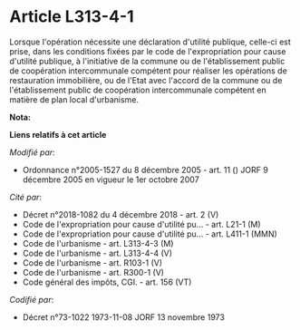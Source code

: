 # Article L313-4-1

Lorsque l'opération nécessite une déclaration d'utilité publique, celle-ci est prise, dans les conditions fixées par le code
de l'expropriation pour cause d'utilité publique, à l'initiative de la commune ou de l'établissement public de coopération
intercommunale compétent pour réaliser les opérations de restauration immobilière, ou de l'Etat avec l'accord de la commune
ou de l'établissement public de coopération intercommunale compétent en matière de plan local d'urbanisme.

**Nota:**



**Liens relatifs à cet article**

_Modifié par_:

  - Ordonnance n°2005-1527 du 8 décembre 2005 - art. 11 () JORF 9 décembre 2005 en vigueur le 1er octobre 2007

_Cité par_:

  - Décret n°2018-1082 du 4 décembre 2018 - art. 2 (V)
  - Code de l'expropriation pour cause d'utilité pu... - art. L21-1 (M)
  - Code de l'expropriation pour cause d'utilité pu... - art. L411-1 (MMN)
  - Code de l'urbanisme - art. L313-4-3 (M)
  - Code de l'urbanisme - art. L313-4-4 (V)
  - Code de l'urbanisme - art. R103-1 (V)
  - Code de l'urbanisme - art. R300-1 (V)
  - Code général des impôts, CGI. - art. 156 (VT)

_Codifié par_:

  - Décret n°73-1022 1973-11-08 JORF 13 novembre 1973

